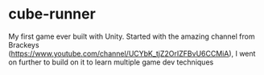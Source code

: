 # cube-runner
My first game ever built with Unity. Started with the amazing channel from Brackeys (https://www.youtube.com/channel/UCYbK_tjZ2OrIZFBvU6CCMiA), I went on further to build on it to learn multiple game dev techniques
